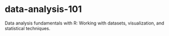 # data-analysis-101
Data analysis fundamentals with R: Working with datasets, visualization, and statistical techniques.
